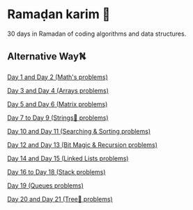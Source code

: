 # Ramaḍan karim 🌙
30 days in Ramadan of coding algorithms and data structures.
## Alternative Way⛕

[ Day 1 and Day 2 (Math's problems)]()

[ Day 3 and Day 4 (Arrays problems)]()

[ Day 5 and Day 6 (Matrix problems)]()

[ Day 7 to Day 9 (Strings🧵 problems)]()

[ Day 10 and Day 11 (Searching & Sorting problems)]()


[ Day 12 and Day 13 (Bit Magic & Recursion problems)]()

[ Day 14 and Day 15 (Linked Lists problems)]()

[ Day 16 to Day 18 (Stack problems)]()

[ Day 19 (Queues problems)]()

[ Day 20 and Day 21 (Tree🌲 problems)]()

